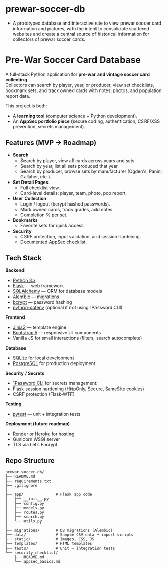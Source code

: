 # prewar-soccer-db

- A prototyped database and interactive site to view prewar soccer card information and pictures, with the intent to consolidate scattered websites and create a central source of historical information for collectors of prewar soccer cards. 

# Pre-War Soccer Card Database

A full-stack Python application for **pre-war and vintage soccer card collecting**.  
Collectors can search by player, year, or producer, view set checklists, bookmark sets, and track owned cards with notes, photos, and population report data.  

This project is both:
- A **learning tool** (computer science + Python development).  
- An **AppSec portfolio piece** (secure coding, authentication, CSRF/XSS prevention, secrets management).  

## Features (MVP → Roadmap)
- **Search**
  - Search by player, view all cards across years and sets.
  - Search by year, list all sets produced that year.
  - Search by producer, browse sets by manufacturer (Ogden’s, Panini, Gallaher, etc.).
- **Set Detail Pages**
  - Full checklist view.
  - Card-level details: player, team, photo, pop report.
- **User Collection**
  - Login / logout (bcrypt hashed passwords).
  - Mark owned cards, track grades, add notes.
  - Completion % per set.
- **Bookmarks**
  - Favorite sets for quick access.
- **Security**
  - CSRF protection, input validation, and session hardening.
  - Documented AppSec checklist.

## Tech Stack

**Backend**
- [Python 3.x](https://www.python.org/)  
- [Flask](https://flask.palletsprojects.com/) — web framework  
- [SQLAlchemy](https://www.sqlalchemy.org/) — ORM for database models  
- [Alembic](https://alembic.sqlalchemy.org/) — migrations  
- [bcrypt](https://pypi.org/project/bcrypt/) — password hashing  
- [python-dotenv](https://pypi.org/project/python-dotenv/) (optional if not using 1Password CLI)

**Frontend**
- [Jinja2](https://jinja.palletsprojects.com/) — template engine  
- [Bootstrap 5](https://getbootstrap.com/) — responsive UI components  
- Vanilla JS for small interactions (filters, search autocomplete)  

**Database**
- [SQLite](https://www.sqlite.org/) for local development  
- [PostgreSQL](https://www.postgresql.org/) for production deployment  

**Security / Secrets**
- [1Password CLI](https://developer.1password.com/docs/cli) for secrets management  
- Flask session hardening (HttpOnly, Secure, SameSite cookies)  
- CSRF protection (Flask-WTF)  

**Testing**
- [pytest](https://docs.pytest.org/) — unit + integration tests  

**Deployment (future roadmap)**
- [Render](https://render.com/) or [Heroku](https://www.heroku.com/) for hosting  
- Gunicorn WSGI server  
- TLS via Let’s Encrypt  

## Repo Structure

```plaintext
prewar-soccer-db/
├── README.md
├── requirements.txt
├── .gitignore
│
├── app/              # Flask app code
│   ├── __init__.py
│   ├── config.py
│   ├── models.py
│   ├── routes.py
│   ├── search.py
│   └── utils.py
│
├── migrations/       # DB migrations (Alembic)
├── data/             # Sample CSV data + import scripts
├── static/           # Images, CSS, JS
├── templates/        # HTML templates
├── tests/            # Unit + integration tests
└── security_checklist/
    ├── README.md
    └── appsec_basics.md

